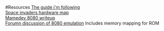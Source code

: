 #Resources
[The guide i'm following](http://emulator101.com/)  
[Space invaders hardware map](https://web.archive.org/web/20141006091713/http://mamedev.org/source/src/mame/drivers/8080bw.c.html)  
[Mamedev 8080 writeup](https://web.archive.org/web/20100613072920/http://ascotti.org/programming/side/hardware.htm)  
[Forumn discussion of 8080 emulation](http://www.emutalk.net/threads/38177-Space-Invaders)  Includes memory mapping for ROM  
